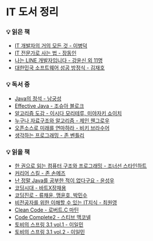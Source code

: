 # IT 도서 정리

### :bulb: 읽은 책
* [IT 개발자의 거의 모든 것 - 이병덕](https://github.com/thdqudgns/TIL-Today-I-Learned/blob/main/books/IT%20%EA%B0%9C%EB%B0%9C%EC%9E%90%EC%9D%98%20%EA%B1%B0%EC%9D%98%20%EB%AA%A8%EB%93%A0%20%EA%B2%83%20-%20%EC%9D%B4%EB%B3%91%EB%8D%95.md)
* [IT 전문가로 사는 법 - 장동인](https://github.com/thdqudgns/TIL-Today-I-Learned/blob/main/books/IT%20%EC%A0%84%EB%AC%B8%EA%B0%80%EB%A1%9C%20%EC%82%AC%EB%8A%94%20%EB%B2%95%20-%20%EC%9E%A5%EB%8F%99%EC%9D%B8.md)
* [나는 LINE 개발자입니다 - 강윤신 외 11명](https://github.com/thdqudgns/TIL-Today-I-Learned/blob/main/books/%EB%82%98%EB%8A%94%20LINE%20%EA%B0%9C%EB%B0%9C%EC%9E%90%EC%9E%85%EB%8B%88%EB%8B%A4%20-%20%EA%B0%95%EC%9C%A4%EC%8B%A0%20%EC%99%B8%2011%EB%AA%85.md)
* [대한민국 소프트웨어 성공 방정식 - 김재호](https://github.com/thdqudgns/TIL-Today-I-Learned/blob/main/books/%EB%8C%80%ED%95%9C%EB%AF%BC%EA%B5%AD%20%EC%86%8C%ED%94%84%ED%8A%B8%EC%9B%A8%EC%96%B4%20%EC%84%B1%EA%B3%B5%20%EB%B0%A9%EC%A0%95%EC%8B%9D%20-%20%EA%B9%80%EC%9E%AC%ED%98%B8.md)

### :bulb: 독서 중
* [Java의 정석 - 남궁성](https://github.com/thdqudgns/standard)
* [Effective Java - 조슈아 블로크](https://github.com/thdqudgns/TIL-Today-I-Learned/tree/main/Java/Effective%20Java)
* [알고리즘 도감 - 이시다 모리테루, 미야자키 쇼이치](https://github.com/thdqudgns/TIL-Today-I-Learned/tree/main/%EC%9E%90%EB%A3%8C%EA%B5%AC%EC%A1%B0)
* [누구나 자료구조와 알고리즘 - 제인 웬그로우]()
* [오픈소스로 미래를 연마하라 - 비키 브라수어]()
* [생각하는 프로그래밍 - 존 벤틀리]()

### :bulb: 읽을 책
* [한 권으로 읽는 컴퓨터 구조와 프로그래밍 - 조너선 스타인하트]()
* [커리어 스킬 - 존 손메즈]()
* [난 정말 Java를 공부한 적이 없다구요 - 윤성우]()
* [코딩시대 - 바트X장재용]()
* [코딩진로 - 류채윤, 맹윤호, 박민수]()
* [비전공자를 위한 이해할 수 있는 IT지식 - 최원영]()
* [Clean Code - 로버트.C 마틴]()
* [Code Complete2 - 스티브 맥코넬]()
* [토비의 스프링 3.1 vol.1 - 이일민]()
* [토비의 스프링 3.1 vol.2 - 이일민]()